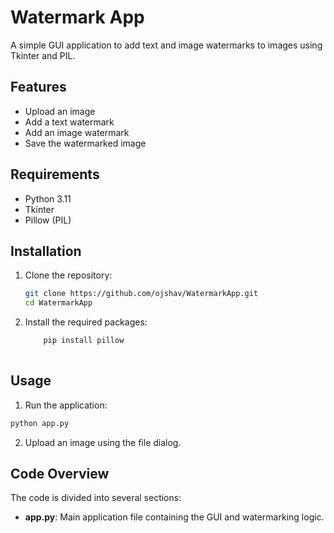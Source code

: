 # Watermark App

A simple GUI application to add text and image watermarks to images using Tkinter and PIL.

## Features

- Upload an image
- Add a text watermark
- Add an image watermark
- Save the watermarked image

## Requirements

- Python 3.11
- Tkinter
- Pillow (PIL)

## Installation

1. Clone the repository:
   ```sh
   git clone https://github.com/ojshav/WatermarkApp.git
   cd WatermarkApp
2. Install the required packages:
    ```sh
        pip install pillow
        
## Usage
1. Run the application:
 ```sh
 python app.py
```
2. Upload an image using the file dialog.

## Code Overview
The code is divided into several sections:
- **app.py**:  Main application file containing the GUI and watermarking logic.

